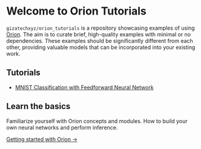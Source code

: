 # Welcome to Orion Tutorials

`gizatechxyz/orion_tutorials` is a repository showcasing examples of using [Orion](https://github.com/gizatechxyz/orion). The aim is to curate brief, high-quality examples with minimal or no dependencies. These examples should be significantly different from each other, providing valuable models that can be incorporated into your existing work.

## Tutorials

- [MNIST Classification with Feedforward Neural Network](./mnist_nn/QAT_MNIST_MLP.ipynb)

## Learn the basics

Familiarize yourself with Orion concepts and modules. How to build your own neural networks and perform inference.

[Getting started with Orion →](https://orion.gizatech.xyz/welcome/readme)
